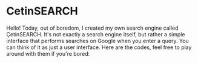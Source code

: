 # CetinSEARCH
Hello! Today, out of boredom, I created my own search engine called ÇetinSEARCH. It's not exactly a search engine itself, but rather a simple interface that performs searches on Google when you enter a query. You can think of it as just a user interface. Here are the codes, feel free to play around with them if you're bored:
